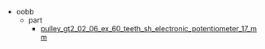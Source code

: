 * oobb
  * part
    * [pulley_gt2_02_06_ex_60_teeth_sh_electronic_potentiometer_17_mm](oobb/part/pulley_gt2_02_06_ex_60_teeth_sh_electronic_potentiometer_17_mm)

